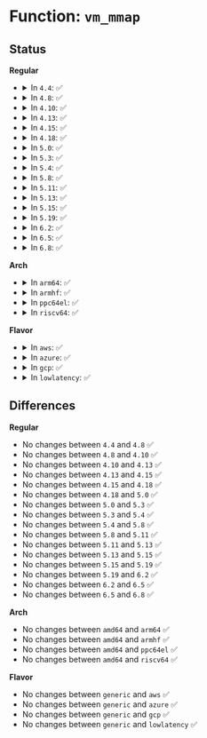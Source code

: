 # Function: <code>vm_mmap</code>

## Status
<b>Regular</b>
<ul>
<li>
<details>
<summary>In <code>4.4</code>: ✅</summary>

```c
long unsigned int vm_mmap(struct file *file, long unsigned int addr, long unsigned int len, long unsigned int prot, long unsigned int flag, long unsigned int offset);
```

**Collision:** Unique Global

**Inline:** No

**Transformation:** False

**Instances:**

```
In mm/util.c (ffffffff811ac030)
Location: mm/util.c:281
Inline: False
Direct callers:
  - fs/binfmt_elf.c:load_elf_library
  - fs/binfmt_elf.c:elf_map
  - fs/binfmt_elf.c:elf_map
  - fs/binfmt_elf.c:load_elf_binary
  - fs/compat_binfmt_elf.c:load_elf_library
  - fs/compat_binfmt_elf.c:load_elf_binary
```
**Symbols:**

```
ffffffff811ac030-ffffffff811ac068: vm_mmap (STB_GLOBAL)
```
</details>
</li>
<li>
<details>
<summary>In <code>4.8</code>: ✅</summary>

```c
long unsigned int vm_mmap(struct file *file, long unsigned int addr, long unsigned int len, long unsigned int prot, long unsigned int flag, long unsigned int offset);
```

**Collision:** Unique Global

**Inline:** No

**Transformation:** False

**Instances:**

```
In mm/util.c (ffffffff811c4ca0)
Location: mm/util.c:311
Inline: False
Direct callers:
  - fs/binfmt_elf.c:load_elf_library
  - fs/binfmt_elf.c:load_elf_binary
  - fs/binfmt_elf.c:elf_map
  - fs/binfmt_elf.c:elf_map
  - fs/compat_binfmt_elf.c:load_elf_library
  - fs/compat_binfmt_elf.c:load_elf_binary
```
**Symbols:**

```
ffffffff811c4ca0-ffffffff811c4cd8: vm_mmap (STB_GLOBAL)
```
</details>
</li>
<li>
<details>
<summary>In <code>4.10</code>: ✅</summary>

```c
long unsigned int vm_mmap(struct file *file, long unsigned int addr, long unsigned int len, long unsigned int prot, long unsigned int flag, long unsigned int offset);
```

**Collision:** Unique Global

**Inline:** No

**Transformation:** False

**Instances:**

```
In mm/util.c (ffffffff811d4db0)
Location: mm/util.c:314
Inline: False
Direct callers:
  - fs/binfmt_elf.c:load_elf_library
  - fs/binfmt_elf.c:load_elf_binary
  - fs/binfmt_elf.c:elf_map
  - fs/binfmt_elf.c:elf_map
  - fs/compat_binfmt_elf.c:load_elf_library
  - fs/compat_binfmt_elf.c:load_elf_binary
```
**Symbols:**

```
ffffffff811d4db0-ffffffff811d4de8: vm_mmap (STB_GLOBAL)
```
</details>
</li>
<li>
<details>
<summary>In <code>4.13</code>: ✅</summary>

```c
long unsigned int vm_mmap(struct file *file, long unsigned int addr, long unsigned int len, long unsigned int prot, long unsigned int flag, long unsigned int offset);
```

**Collision:** Unique Global

**Inline:** No

**Transformation:** False

**Instances:**

```
In mm/util.c (ffffffff811ddc00)
Location: mm/util.c:343
Inline: False
Direct callers:
  - fs/binfmt_elf.c:load_elf_library
  - fs/binfmt_elf.c:load_elf_binary
  - fs/binfmt_elf.c:elf_map
  - fs/binfmt_elf.c:elf_map
  - fs/compat_binfmt_elf.c:load_elf_library
  - fs/compat_binfmt_elf.c:load_elf_binary
```
**Symbols:**

```
ffffffff811ddc00-ffffffff811ddc39: vm_mmap (STB_GLOBAL)
```
</details>
</li>
<li>
<details>
<summary>In <code>4.15</code>: ✅</summary>

```c
long unsigned int vm_mmap(struct file *file, long unsigned int addr, long unsigned int len, long unsigned int prot, long unsigned int flag, long unsigned int offset);
```

**Collision:** Unique Global

**Inline:** No

**Transformation:** False

**Instances:**

```
In mm/util.c (ffffffff811f3680)
Location: mm/util.c:343
Inline: False
Direct callers:
  - fs/binfmt_elf.c:load_elf_library
  - fs/binfmt_elf.c:load_elf_binary
  - fs/binfmt_elf.c:elf_map
  - fs/binfmt_elf.c:elf_map
  - fs/compat_binfmt_elf.c:load_elf_library
  - fs/compat_binfmt_elf.c:load_elf_binary
```
**Symbols:**

```
ffffffff811f3680-ffffffff811f36b9: vm_mmap (STB_GLOBAL)
```
</details>
</li>
<li>
<details>
<summary>In <code>4.18</code>: ✅</summary>

```c
long unsigned int vm_mmap(struct file *file, long unsigned int addr, long unsigned int len, long unsigned int prot, long unsigned int flag, long unsigned int offset);
```

**Collision:** Unique Global

**Inline:** No

**Transformation:** False

**Instances:**

```
In mm/util.c (ffffffff81214940)
Location: mm/util.c:367
Inline: False
Direct callers:
  - fs/binfmt_elf.c:load_elf_library
  - fs/binfmt_elf.c:load_elf_binary
  - fs/binfmt_elf.c:elf_map
  - fs/binfmt_elf.c:elf_map
  - fs/compat_binfmt_elf.c:load_elf_library
  - fs/compat_binfmt_elf.c:load_elf_binary
  - fs/compat_binfmt_elf.c:elf_map
  - fs/compat_binfmt_elf.c:elf_map
```
**Symbols:**

```
ffffffff81214940-ffffffff81214978: vm_mmap (STB_GLOBAL)
```
</details>
</li>
<li>
<details>
<summary>In <code>5.0</code>: ✅</summary>

```c
long unsigned int vm_mmap(struct file *file, long unsigned int addr, long unsigned int len, long unsigned int prot, long unsigned int flag, long unsigned int offset);
```

**Collision:** Unique Global

**Inline:** No

**Transformation:** False

**Instances:**

```
In mm/util.c (ffffffff81227820)
Location: mm/util.c:360
Inline: False
Direct callers:
  - fs/binfmt_elf.c:load_elf_library
  - fs/binfmt_elf.c:load_elf_binary
  - fs/binfmt_elf.c:elf_map
  - fs/binfmt_elf.c:elf_map
  - fs/compat_binfmt_elf.c:load_elf_library
  - fs/compat_binfmt_elf.c:load_elf_binary
  - fs/compat_binfmt_elf.c:elf_map
  - fs/compat_binfmt_elf.c:elf_map
```
**Symbols:**

```
ffffffff81227820-ffffffff81227858: vm_mmap (STB_GLOBAL)
```
</details>
</li>
<li>
<details>
<summary>In <code>5.3</code>: ✅</summary>

```c
long unsigned int vm_mmap(struct file *file, long unsigned int addr, long unsigned int len, long unsigned int prot, long unsigned int flag, long unsigned int offset);
```

**Collision:** Unique Global

**Inline:** No

**Transformation:** False

**Instances:**

```
In mm/util.c (ffffffff812375c0)
Location: mm/util.c:401
Inline: False
Direct callers:
  - fs/binfmt_elf.c:load_elf_library
  - fs/binfmt_elf.c:load_elf_binary
  - fs/binfmt_elf.c:elf_map
  - fs/binfmt_elf.c:elf_map
  - fs/compat_binfmt_elf.c:load_elf_library
  - fs/compat_binfmt_elf.c:load_elf_binary
  - fs/compat_binfmt_elf.c:elf_map
  - fs/compat_binfmt_elf.c:elf_map
```
**Symbols:**

```
ffffffff812375c0-ffffffff812375f7: vm_mmap (STB_GLOBAL)
```
</details>
</li>
<li>
<details>
<summary>In <code>5.4</code>: ✅</summary>

```c
long unsigned int vm_mmap(struct file *file, long unsigned int addr, long unsigned int len, long unsigned int prot, long unsigned int flag, long unsigned int offset);
```

**Collision:** Unique Global

**Inline:** No

**Transformation:** False

**Instances:**

```
In mm/util.c (ffffffff81245810)
Location: mm/util.c:506
Inline: False
Direct callers:
  - fs/binfmt_elf.c:load_elf_library
  - fs/binfmt_elf.c:load_elf_binary
  - fs/binfmt_elf.c:elf_map
  - fs/binfmt_elf.c:elf_map
  - fs/compat_binfmt_elf.c:load_elf_library
  - fs/compat_binfmt_elf.c:load_elf_binary
  - fs/compat_binfmt_elf.c:elf_map
  - fs/compat_binfmt_elf.c:elf_map
```
**Symbols:**

```
ffffffff81245810-ffffffff81245847: vm_mmap (STB_GLOBAL)
```
</details>
</li>
<li>
<details>
<summary>In <code>5.8</code>: ✅</summary>

```c
long unsigned int vm_mmap(struct file *file, long unsigned int addr, long unsigned int len, long unsigned int prot, long unsigned int flag, long unsigned int offset);
```

**Collision:** Unique Global

**Inline:** No

**Transformation:** False

**Instances:**

```
In mm/util.c (ffffffff81273540)
Location: mm/util.c:516
Inline: False
Direct callers:
  - fs/binfmt_elf.c:load_elf_library
  - fs/binfmt_elf.c:load_elf_binary
  - fs/binfmt_elf.c:elf_map
  - fs/binfmt_elf.c:elf_map
  - fs/compat_binfmt_elf.c:load_elf_library
  - fs/compat_binfmt_elf.c:load_elf_binary
```
**Symbols:**

```
ffffffff81273540-ffffffff81273577: vm_mmap (STB_GLOBAL)
```
</details>
</li>
<li>
<details>
<summary>In <code>5.11</code>: ✅</summary>

```c
long unsigned int vm_mmap(struct file *file, long unsigned int addr, long unsigned int len, long unsigned int prot, long unsigned int flag, long unsigned int offset);
```

**Collision:** Unique Global

**Inline:** No

**Transformation:** False

**Instances:**

```
In mm/util.c (ffffffff8127dd00)
Location: mm/util.c:529
Inline: False
Direct callers:
  - fs/binfmt_elf.c:load_elf_library
  - fs/binfmt_elf.c:load_elf_binary
  - fs/binfmt_elf.c:elf_map
  - fs/binfmt_elf.c:elf_map
  - fs/compat_binfmt_elf.c:load_elf_library
  - fs/compat_binfmt_elf.c:load_elf_binary
```
**Symbols:**

```
ffffffff8127dd00-ffffffff8127dd37: vm_mmap (STB_GLOBAL)
```
</details>
</li>
<li>
<details>
<summary>In <code>5.13</code>: ✅</summary>

```c
long unsigned int vm_mmap(struct file *file, long unsigned int addr, long unsigned int len, long unsigned int prot, long unsigned int flag, long unsigned int offset);
```

**Collision:** Unique Global

**Inline:** No

**Transformation:** False

**Instances:**

```
In mm/util.c (ffffffff81282ec0)
Location: mm/util.c:529
Inline: False
Direct callers:
  - fs/binfmt_elf.c:load_elf_library
  - fs/binfmt_elf.c:load_elf_binary
  - fs/binfmt_elf.c:elf_map
  - fs/binfmt_elf.c:elf_map
  - fs/compat_binfmt_elf.c:load_elf_library
  - fs/compat_binfmt_elf.c:load_elf_binary
```
**Symbols:**

```
ffffffff81282ec0-ffffffff81282ef7: vm_mmap (STB_GLOBAL)
```
</details>
</li>
<li>
<details>
<summary>In <code>5.15</code>: ✅</summary>

```c
long unsigned int vm_mmap(struct file *file, long unsigned int addr, long unsigned int len, long unsigned int prot, long unsigned int flag, long unsigned int offset);
```

**Collision:** Unique Global

**Inline:** No

**Transformation:** False

**Instances:**

```
In mm/util.c (ffffffff812c0fb0)
Location: mm/util.c:529
Inline: False
Direct callers:
  - fs/binfmt_elf.c:load_elf_library
  - fs/binfmt_elf.c:load_elf_binary
  - fs/binfmt_elf.c:elf_map
  - fs/binfmt_elf.c:elf_map
  - fs/compat_binfmt_elf.c:load_elf_library
  - fs/compat_binfmt_elf.c:load_elf_binary
```
**Symbols:**

```
ffffffff812c0fb0-ffffffff812c0fe7: vm_mmap (STB_GLOBAL)
```
</details>
</li>
<li>
<details>
<summary>In <code>5.19</code>: ✅</summary>

```c
long unsigned int vm_mmap(struct file *file, long unsigned int addr, long unsigned int len, long unsigned int prot, long unsigned int flag, long unsigned int offset);
```

**Collision:** Unique Global

**Inline:** No

**Transformation:** False

**Instances:**

```
In mm/util.c (ffffffff8131de10)
Location: mm/util.c:562
Inline: False
Direct callers:
  - fs/binfmt_elf.c:load_elf_library
  - fs/binfmt_elf.c:load_elf_binary
  - fs/binfmt_elf.c:elf_map
  - fs/binfmt_elf.c:elf_map
  - fs/compat_binfmt_elf.c:load_elf_library
  - fs/compat_binfmt_elf.c:load_elf_binary
```
**Symbols:**

```
ffffffff8131de10-ffffffff8131de6b: vm_mmap (STB_GLOBAL)
```
</details>
</li>
<li>
<details>
<summary>In <code>6.2</code>: ✅</summary>

```c
long unsigned int vm_mmap(struct file *file, long unsigned int addr, long unsigned int len, long unsigned int prot, long unsigned int flag, long unsigned int offset);
```

**Collision:** Unique Global

**Inline:** No

**Transformation:** False

**Instances:**

```
In mm/util.c (ffffffff81391920)
Location: mm/util.c:530
Inline: False
Direct callers:
  - fs/binfmt_elf.c:load_elf_library
  - fs/binfmt_elf.c:load_elf_binary
  - fs/binfmt_elf.c:elf_map
  - fs/binfmt_elf.c:elf_map
  - fs/compat_binfmt_elf.c:load_elf_library
  - fs/compat_binfmt_elf.c:load_elf_binary
```
**Symbols:**

```
ffffffff81391920-ffffffff8139197b: vm_mmap (STB_GLOBAL)
```
</details>
</li>
<li>
<details>
<summary>In <code>6.5</code>: ✅</summary>

```c
long unsigned int vm_mmap(struct file *file, long unsigned int addr, long unsigned int len, long unsigned int prot, long unsigned int flag, long unsigned int offset);
```

**Collision:** Unique Global

**Inline:** No

**Transformation:** False

**Instances:**

```
In mm/util.c (ffffffff813c4300)
Location: mm/util.c:553
Inline: False
Direct callers:
  - fs/binfmt_elf.c:load_elf_library
  - fs/binfmt_elf.c:load_elf_binary
  - fs/binfmt_elf.c:elf_map
  - fs/binfmt_elf.c:elf_map
  - fs/compat_binfmt_elf.c:load_elf_library
  - fs/compat_binfmt_elf.c:load_elf_binary
```
**Symbols:**

```
ffffffff813c4300-ffffffff813c435b: vm_mmap (STB_GLOBAL)
```
</details>
</li>
<li>
<details>
<summary>In <code>6.8</code>: ✅</summary>

```c
long unsigned int vm_mmap(struct file *file, long unsigned int addr, long unsigned int len, long unsigned int prot, long unsigned int flag, long unsigned int offset);
```

**Collision:** Unique Global

**Inline:** No

**Transformation:** False

**Instances:**

```
In mm/util.c (ffffffff813eeeb0)
Location: mm/util.c:566
Inline: False
Direct callers:
  - fs/binfmt_elf.c:load_elf_binary
  - fs/binfmt_elf.c:elf_load
  - fs/binfmt_elf.c:elf_load
  - fs/compat_binfmt_elf.c:load_elf_binary
  - fs/compat_binfmt_elf.c:elf_load
  - fs/compat_binfmt_elf.c:elf_load
```
**Symbols:**

```
ffffffff813eeeb0-ffffffff813eef0b: vm_mmap (STB_GLOBAL)
```
</details>
</li>
</ul>
<b>Arch</b>
<ul>
<li>
<details>
<summary>In <code>arm64</code>: ✅</summary>

```c
long unsigned int vm_mmap(struct file *file, long unsigned int addr, long unsigned int len, long unsigned int prot, long unsigned int flag, long unsigned int offset);
```

**Collision:** Unique Global

**Inline:** No

**Transformation:** False

**Instances:**

```
In mm/util.c (ffff8000102d8d50)
Location: mm/util.c:506
Inline: False
Direct callers:
  - fs/binfmt_elf.c:load_elf_library
  - fs/binfmt_elf.c:load_elf_binary
  - fs/binfmt_elf.c:elf_map
  - fs/binfmt_elf.c:elf_map
  - fs/compat_binfmt_elf.c:load_elf_library
  - fs/compat_binfmt_elf.c:load_elf_binary
  - fs/compat_binfmt_elf.c:elf_map
  - fs/compat_binfmt_elf.c:elf_map
```
**Symbols:**

```
ffff8000102d8d50-ffff8000102d8de4: vm_mmap (STB_GLOBAL)
```
</details>
</li>
<li>
<details>
<summary>In <code>armhf</code>: ✅</summary>

```c
long unsigned int vm_mmap(struct file *file, long unsigned int addr, long unsigned int len, long unsigned int prot, long unsigned int flag, long unsigned int offset);
```

**Collision:** Unique Global

**Inline:** No

**Transformation:** False

**Instances:**

```
In mm/util.c (c04fff98)
Location: mm/util.c:506
Inline: False
Direct callers:
  - fs/binfmt_elf.c:load_elf_library
  - fs/binfmt_elf.c:load_elf_binary
  - fs/binfmt_elf.c:elf_map
  - fs/binfmt_elf.c:elf_map
  - fs/binfmt_elf_fdpic.c:elf_fdpic_map_file
  - fs/binfmt_elf_fdpic.c:elf_fdpic_map_file
  - fs/binfmt_elf_fdpic.c:elf_fdpic_map_file
  - fs/binfmt_flat.c:load_flat_file
```
**Symbols:**

```
c04fff98-c04ffffc: vm_mmap (STB_GLOBAL)
```
</details>
</li>
<li>
<details>
<summary>In <code>ppc64el</code>: ✅</summary>

```c
long unsigned int vm_mmap(struct file *file, long unsigned int addr, long unsigned int len, long unsigned int prot, long unsigned int flag, long unsigned int offset);
```

**Collision:** Unique Global

**Inline:** No

**Transformation:** False

**Instances:**

```
In mm/util.c (c0000000003988c0)
Location: mm/util.c:506
Inline: False
Direct callers:
  - fs/binfmt_elf.c:load_elf_library
  - fs/binfmt_elf.c:load_elf_binary
  - fs/binfmt_elf.c:elf_map
  - fs/binfmt_elf.c:elf_map
  - fs/compat_binfmt_elf.c:load_elf_library
  - fs/compat_binfmt_elf.c:load_elf_binary
  - fs/compat_binfmt_elf.c:elf_map
  - fs/compat_binfmt_elf.c:elf_map
```
**Symbols:**

```
c0000000003988c0-c000000000398908: vm_mmap (STB_GLOBAL)
```
</details>
</li>
<li>
<details>
<summary>In <code>riscv64</code>: ✅</summary>

```c
long unsigned int vm_mmap(struct file *file, long unsigned int addr, long unsigned int len, long unsigned int prot, long unsigned int flag, long unsigned int offset);
```

**Collision:** Unique Global

**Inline:** No

**Transformation:** False

**Instances:**

```
In mm/util.c (ffffffe0001f3208)
Location: mm/util.c:506
Inline: False
Direct callers:
  - fs/binfmt_elf.c:load_elf_library
  - fs/binfmt_elf.c:load_elf_binary
  - fs/binfmt_elf.c:elf_map
  - fs/binfmt_elf.c:elf_map
  - fs/binfmt_flat.c:load_flat_file
```
**Symbols:**

```
ffffffe0001f3208-ffffffe0001f3278: vm_mmap (STB_GLOBAL)
```
</details>
</li>
</ul>
<b>Flavor</b>
<ul>
<li>
<details>
<summary>In <code>aws</code>: ✅</summary>

```c
long unsigned int vm_mmap(struct file *file, long unsigned int addr, long unsigned int len, long unsigned int prot, long unsigned int flag, long unsigned int offset);
```

**Collision:** Unique Global

**Inline:** No

**Transformation:** False

**Instances:**

```
In mm/util.c (ffffffff8123de60)
Location: mm/util.c:506
Inline: False
Direct callers:
  - fs/binfmt_elf.c:load_elf_library
  - fs/binfmt_elf.c:load_elf_binary
  - fs/binfmt_elf.c:elf_map
  - fs/binfmt_elf.c:elf_map
  - fs/compat_binfmt_elf.c:load_elf_library
  - fs/compat_binfmt_elf.c:load_elf_binary
  - fs/compat_binfmt_elf.c:elf_map
  - fs/compat_binfmt_elf.c:elf_map
```
**Symbols:**

```
ffffffff8123de60-ffffffff8123de97: vm_mmap (STB_GLOBAL)
```
</details>
</li>
<li>
<details>
<summary>In <code>azure</code>: ✅</summary>

```c
long unsigned int vm_mmap(struct file *file, long unsigned int addr, long unsigned int len, long unsigned int prot, long unsigned int flag, long unsigned int offset);
```

**Collision:** Unique Global

**Inline:** No

**Transformation:** False

**Instances:**

```
In mm/util.c (ffffffff81230e60)
Location: mm/util.c:506
Inline: False
Direct callers:
  - fs/binfmt_elf.c:load_elf_library
  - fs/binfmt_elf.c:load_elf_binary
  - fs/binfmt_elf.c:elf_map
  - fs/binfmt_elf.c:elf_map
  - fs/compat_binfmt_elf.c:load_elf_library
  - fs/compat_binfmt_elf.c:load_elf_binary
  - fs/compat_binfmt_elf.c:elf_map
  - fs/compat_binfmt_elf.c:elf_map
```
**Symbols:**

```
ffffffff81230e60-ffffffff81230e97: vm_mmap (STB_GLOBAL)
```
</details>
</li>
<li>
<details>
<summary>In <code>gcp</code>: ✅</summary>

```c
long unsigned int vm_mmap(struct file *file, long unsigned int addr, long unsigned int len, long unsigned int prot, long unsigned int flag, long unsigned int offset);
```

**Collision:** Unique Global

**Inline:** No

**Transformation:** False

**Instances:**

```
In mm/util.c (ffffffff8123bc00)
Location: mm/util.c:506
Inline: False
Direct callers:
  - fs/binfmt_elf.c:load_elf_library
  - fs/binfmt_elf.c:load_elf_binary
  - fs/binfmt_elf.c:elf_map
  - fs/binfmt_elf.c:elf_map
  - fs/compat_binfmt_elf.c:load_elf_library
  - fs/compat_binfmt_elf.c:load_elf_binary
  - fs/compat_binfmt_elf.c:elf_map
  - fs/compat_binfmt_elf.c:elf_map
```
**Symbols:**

```
ffffffff8123bc00-ffffffff8123bc37: vm_mmap (STB_GLOBAL)
```
</details>
</li>
<li>
<details>
<summary>In <code>lowlatency</code>: ✅</summary>

```c
long unsigned int vm_mmap(struct file *file, long unsigned int addr, long unsigned int len, long unsigned int prot, long unsigned int flag, long unsigned int offset);
```

**Collision:** Unique Global

**Inline:** No

**Transformation:** False

**Instances:**

```
In mm/util.c (ffffffff8124b310)
Location: mm/util.c:506
Inline: False
Direct callers:
  - fs/binfmt_elf.c:load_elf_library
  - fs/binfmt_elf.c:load_elf_binary
  - fs/binfmt_elf.c:elf_map
  - fs/binfmt_elf.c:elf_map
  - fs/compat_binfmt_elf.c:load_elf_library
  - fs/compat_binfmt_elf.c:load_elf_binary
  - fs/compat_binfmt_elf.c:elf_map
  - fs/compat_binfmt_elf.c:elf_map
```
**Symbols:**

```
ffffffff8124b310-ffffffff8124b347: vm_mmap (STB_GLOBAL)
```
</details>
</li>
</ul>

## Differences
<b>Regular</b>
<ul>
<li>
No changes between <code>4.4</code> and <code>4.8</code> ✅
</li>
<li>
No changes between <code>4.8</code> and <code>4.10</code> ✅
</li>
<li>
No changes between <code>4.10</code> and <code>4.13</code> ✅
</li>
<li>
No changes between <code>4.13</code> and <code>4.15</code> ✅
</li>
<li>
No changes between <code>4.15</code> and <code>4.18</code> ✅
</li>
<li>
No changes between <code>4.18</code> and <code>5.0</code> ✅
</li>
<li>
No changes between <code>5.0</code> and <code>5.3</code> ✅
</li>
<li>
No changes between <code>5.3</code> and <code>5.4</code> ✅
</li>
<li>
No changes between <code>5.4</code> and <code>5.8</code> ✅
</li>
<li>
No changes between <code>5.8</code> and <code>5.11</code> ✅
</li>
<li>
No changes between <code>5.11</code> and <code>5.13</code> ✅
</li>
<li>
No changes between <code>5.13</code> and <code>5.15</code> ✅
</li>
<li>
No changes between <code>5.15</code> and <code>5.19</code> ✅
</li>
<li>
No changes between <code>5.19</code> and <code>6.2</code> ✅
</li>
<li>
No changes between <code>6.2</code> and <code>6.5</code> ✅
</li>
<li>
No changes between <code>6.5</code> and <code>6.8</code> ✅
</li>
</ul>
<b>Arch</b>
<ul>
<li>
No changes between <code>amd64</code> and <code>arm64</code> ✅
</li>
<li>
No changes between <code>amd64</code> and <code>armhf</code> ✅
</li>
<li>
No changes between <code>amd64</code> and <code>ppc64el</code> ✅
</li>
<li>
No changes between <code>amd64</code> and <code>riscv64</code> ✅
</li>
</ul>
<b>Flavor</b>
<ul>
<li>
No changes between <code>generic</code> and <code>aws</code> ✅
</li>
<li>
No changes between <code>generic</code> and <code>azure</code> ✅
</li>
<li>
No changes between <code>generic</code> and <code>gcp</code> ✅
</li>
<li>
No changes between <code>generic</code> and <code>lowlatency</code> ✅
</li>
</ul>
